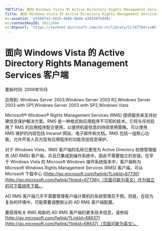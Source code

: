 ```yaml
---
TOCTitle: 面向 Windows Vista 的 Active Directory Rights Management Services 客户端
Title: 面向 Windows Vista 的 Active Directory Rights Management Services 客户端
ms:assetid: 'e55697a3-3415-486b-8bbb-a30256fe948c'
ms:contentKeyID: 18112804
ms:mtpsurl: 'https://technet.microsoft.com/zh-cn/library/Cc747784(v=WS.10)'
---
```


面向 Windows Vista 的 Active Directory Rights Management Services 客户端
========================================================================

更新时间: 2006年10月

应用到: Windows Server 2003,Windows Server 2003 R2,Windows Server 2003 with SP1,Windows Server 2003 with SP2,Windows Vista

Microsoft® Windows® Rights Management Services (RMS) 提供服务来支持创建信息保护解决方案。RMS 是一种格式和应用程序不可知的技术。它将与任何启用了 RMS 的应用程序配合使用，以提供机密信息的持续使用策略。可以使用 RMS 保护的内容包括 Intranet 网站、电子邮件和文档。RMS 包括一组核心功能，允许开发人员为现有应用程序的功能添加信息保护。

对于 Windows Vista，RMS 客户端的名称已更改为 Active Directory 权限管理服务 (AD RMS) 客户端，并且已集成到操作系统中，因此不需要独立的安装。在早于 Windows Vista 的 Microsoft Windows 操作系统版本中，客户端称为 Microsoft Windows Rights Management Services (RMS) 客户端，可从 Microsoft 下载中心 ([http://go.microsoft.com/fwlink/?LinkId=67736](http://go.microsoft.com/fwlink/?linkid=67736))（页面可能为英文）作为独立的可下载组件下载。

AD RMS 客户端几乎不需要管理客户端计算机的系统管理员干预。但是，在较为复杂的环境中，可能需要调整默认的 AD RMS 客户端配置。

要获得有关 RMS 和新的 AD RMS 客户端的更多技术信息，请参阅 [http://go.microsoft.com/fwlink/?LinkId=68637](http://go.microsoft.com/fwlink/?linkid=68637)（页面可能为英文）。
